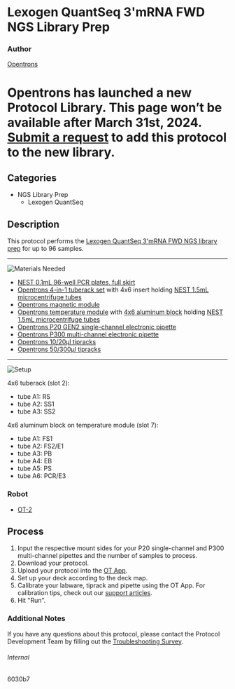 # Lexogen QuantSeq 3'mRNA FWD NGS Library Prep

### Author
[Opentrons](https://opentrons.com/)


# Opentrons has launched a new Protocol Library. This page won’t be available after March 31st, 2024. [Submit a request](https://docs.google.com/forms/d/e/1FAIpQLSdYYp9QCKow4nn0KlCVsMS3HX0eJ0N9O7-erajKvcpT0lWbSg/viewform) to add this protocol to the new library.

## Categories
* NGS Library Prep
	* Lexogen QuantSeq

## Description
This protocol performs the [Lexogen QuantSeq 3'mRNA FWD NGS library prep](https://s3.amazonaws.com/pf-upload-01/u-4256/0/2019-12-09/0313rnd/015UG009V0251_QuantSeq_Illumina.pdf) for up to 96 samples.

---
![Materials Needed](https://s3.amazonaws.com/opentrons-protocol-library-website/custom-README-images/001-General+Headings/materials.png)

* [NEST 0.1mL 96-well PCR plates, full skirt](https://shop.opentrons.com/collections/verified-labware/products/nest-0-1-ml-96-well-pcr-plate-full-skirt)
* [Opentrons 4-in-1 tuberack set](https://shop.opentrons.com/collections/verified-labware/products/tube-rack-set-1) with 4x6 insert holding [NEST 1.5mL microcentrifuge tubes](https://shop.opentrons.com/collections/verified-consumables/products/nest-microcentrifuge-tubes)
* [Opentrons magnetic module](https://shop.opentrons.com/collections/hardware-modules/products/magdeck)
* [Opentrons temperature module](https://shop.opentrons.com/collections/hardware-modules/products/tempdeck) with [4x6 aluminum block](https://shop.opentrons.com/collections/hardware-modules/products/aluminum-block-set) holding [NEST 1.5mL microcentrifuge tubes](https://shop.opentrons.com/collections/verified-consumables/products/nest-microcentrifuge-tubes)
* [Opentrons P20 GEN2 single-channel electronic pipette](https://shop.opentrons.com/collections/ot-2-pipettes/products/single-channel-electronic-pipette)
* [Opentrons P300 multi-channel electronic pipette](https://shop.opentrons.com/collections/ot-2-pipettes/products/8-channel-electronic-pipette?variant=5984202489885)
* [Opentrons 10/20µl tipracks](https://shop.opentrons.com/collections/opentrons-tips/products/opentrons-10ul-tips)
* [Opentrons 50/300µl tipracks](https://shop.opentrons.com/collections/opentrons-tips/products/opentrons-300ul-tips)

---
![Setup](https://s3.amazonaws.com/opentrons-protocol-library-website/custom-README-images/001-General+Headings/Setup.png)

4x6 tuberack (slot 2):
* tube A1: RS
* tube A2: SS1
* tube A3: SS2

4x6 aluminum block on temperature module (slot 7):
* tube A1: FS1
* tube A2: FS2/E1
* tube A3: PB
* tube A4: EB
* tube A5: PS
* tube A6: PCR/E3

### Robot
* [OT-2](https://opentrons.com/ot-2)

## Process
1. Input the respective mount sides for your P20 single-channel and P300 multi-channel pipettes and the number of samples to process.
2. Download your protocol.
3. Upload your protocol into the [OT App](https://opentrons.com/ot-app).
4. Set up your deck according to the deck map.
5. Calibrate your labware, tiprack and pipette using the OT App. For calibration tips, check out our [support articles](https://support.opentrons.com/en/collections/1559720-guide-for-getting-started-with-the-ot-2).
6. Hit "Run".

### Additional Notes
If you have any questions about this protocol, please contact the Protocol Development Team by filling out the [Troubleshooting Survey](https://protocol-troubleshooting.paperform.co/).

###### Internal
6030b7
